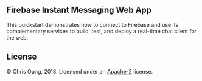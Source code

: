 Firebase Instant Messaging Web App
----------------------------------
This quickstart demonstrates how to connect to Firebase and use its complementary services to build, test, and deploy a real-time chat client for the web. 
    
License 
-------
© Chris Oung, 2018. Licensed under an [Apache-2](https://github.com/chrisoung/firebase-web/blob/master/LICENSE) license.

